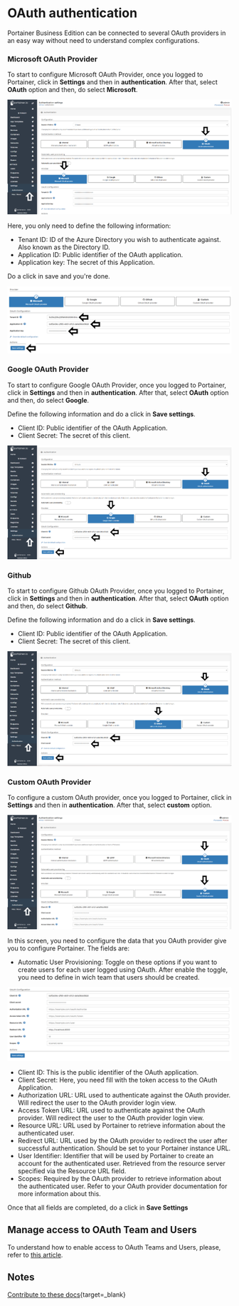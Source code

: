 # OAuth authentication

Portainer Business Edition can be connected to several OAuth providers in an easy way without need to understand complex configurations.

### Microsoft OAuth Provider

To start to configure Microsoft OAuth Provider, once you logged to Portainer, click in <b>Settings</b> and then in <b>authentication</b>. After that, select <b>OAuth</b> option and then, do select <b>Microsoft</b>.

![oauth](assets/microsoft1.png)

Here, you only need to define the following information: 

* Tenant ID: ID of the Azure Directory you wish to authenticate against. Also known as the Directory ID.
* Application ID: Public identifier of the OAuth application.
* Application key: The secret of this Application.

Do a click in save and you're done.

![oauth](assets/microsoft2.png)

### Google OAuth Provider

To start to configure Google OAuth Provider, once you logged to Portainer, click in <b>Settings</b> and then in <b>authentication</b>. After that, select <b>OAuth</b> option and then, do select <b>Google</b>.

Define the following information and do a click in <b>Save settings</b>.

* Client ID: Public identifier of the OAuth Application.
* Client Secret: The secret of this client.

![oauth](assets/google1.png)

### Github

To start to configure Github OAuth Provider, once you logged to Portainer, click in <b>Settings</b> and then in <b>authentication</b>. After that, select <b>OAuth</b> option and then, do select <b>Github</b>.

Define the following information and do a click in <b>Save settings</b>.

* Client ID: Public identifier of the OAuth Application.
* Client Secret: The secret of this client.

![oauth](assets/github.png)

### Custom OAuth Provider

To configure a custom OAuth provider, once you logged to Portainer, click in <b>Settings</b> and then in <b>authentication</b>. After that, select <b>custom</b> option.

![oauth](assets/custom.png)

In this screen, you need to configure the data that you OAuth provider give you to configure Portainer. The fields are:

* Automatic User Provisioning: Toggle on these options if you want to create users for each user logged using OAuth. After enable the toggle, you need to define in wich team that users should be created. 

![oauth](assets/custom2.png)

* Client ID: This is the public identifier of the OAuth application.
* Client Secret: Here, you need fill with the token access to the OAuth Application.
* Authorization URL: URL used to authenticate against the OAuth provider. Will redirect the user to the OAuth provider login view.
* Access Token URL: URL used to authenticate against the OAuth provider. Will redirect the user to the OAuth provider login view.
* Resource URL: URL used by Portainer to retrieve information about the authenticated user.
* Redirect URL: URL used by the OAuth provider to redirect the user after successful authentication. Should be set to your Portainer instance URL.
* User Identifier: Identifier that will be used by Portainer to create an account for the authenticated user. Retrieved from the resource server specified via the Resource URL field.
* Scopes: Required by the OAuth provider to retrieve information about the authenticated user. Refer to your OAuth provider documentation for more information about this.

Once that all fields are completed, do a click in <b>Save Settings</b>

## Manage access to OAuth Team and Users

To understand how to enable access to OAuth Teams and Users, please, refer to [this article](/v2.0-be/endpoints/access).

## Notes

[Contribute to these docs](https://github.com/portainer/portainer-docs/blob/master/contributing.md){target=_blank}